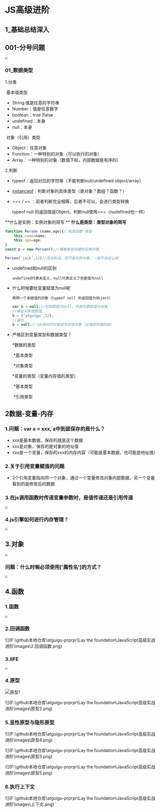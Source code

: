 # JS高级进阶

## 1_基础总结深入

## 001-分号问题

<img src="F:\github本地仓库\atguigu-prprpr\Lay the foundation\JavaScript高级实战进阶\images\分号问题.png" style="zoom:50%;" />

### 01_数据类型

1.分类

​	基本值类型

- String:值是任意的字符串
- Number：值是任意数字
- boolean：true /false
- undefined：本身
- null：本身		

​	对象（引用）类型

- Object：任意对象
- Function：一种特别的对象（可以执行的对象）
- Array：一种特别的对象（数值下标，内部数据是有序的）

2.判断

- typeof：返回对应的字符串（不能判断null/undefined  object/array）

- [instanceof](https://developer.mozilla.org/zh-CN/docs/Web/JavaScript/Reference/Operators/instanceof)：判断对象的具体类型（是对象？数组？函数？）

- === / == ：前者判断完全相等，后者不可以，会进行类型转换

  typeof null 的返回值是Object，判断null使用===（nudefined也一样）

**什么是实例：实例对象的简写  **   **什么是类型：类型对象的简写**

```js
function Person (name,age){//构造函数 类型
    this.name=name;
    this.age=age;
}
const p = new Person();//根据类型创建的实例对象

Person('jack',12)//语法和法，但不是实例对象，一般不会这么做
```

- undefined和null的区别

  `undefined代表未定义，null代表定义了但是值为null`

- 什么时候要给变量赋值为null呢

  `表明一个未赋值的对象（typeof null 的返回值为Object）`

  ```js
  var b = null;//初始赋值为null，代表将要赋值为对象
  //确定对象就赋值
  b = ['atguigu',12];
  //最后
  b = null;//让b指向的对象成为垃圾对象（垃圾回收器回收）
  ```

- 严格区别变量类型和数据类型？

  *数据的类型

  ​	*基本类型

  ​	*对象类型

  *变量的类型（变量内存值的类型）

  ​	*基本类型

  ​	*引用类型

## 2数据-变量-内存

### 1.问题：var a = xxx, a中到底保存的是什么？

- xxx是基本数据，保存的就是这个数据
- xxx是对象，保存的是对象的地址值
- xxx是一个变量，保存的xxx的内存内容（可能是基本数据，也可能是地址值）

### 2.关于引用变量赋值的问题

- 2个引用变量指向同一个对象，通过一个变量修改对象内部数据，另一个变量看到的是修改后的数据

### 3.在js调用函数时传递变量参数时，是值传递还是引用传递

<img src="F:\github本地仓库\atguigu-prprpr\Lay the foundation\JavaScript高级实战进阶\images\在js调用函数时传递变量参数时，是值传递还是引用传递.png" style="color: red; zoom: 50%;" />

### 4.js引擎如何进行内存管理？

<img src="F:\github本地仓库\atguigu-prprpr\Lay the foundation\JavaScript高级实战进阶\images\4.js引擎如何进行内存管理？.png" style="zoom:50%;" />

## 3.对象

<img src="F:\github本地仓库\atguigu-prprpr\Lay the foundation\JavaScript高级实战进阶\images\对象.png" style="zoom:50%;" />

### 问题：什么时候必须使用['属性名']的方式？

<img src="F:\github本地仓库\atguigu-prprpr\Lay the foundation\JavaScript高级实战进阶\images\问题：什么时候必须使用['属性名']的方式？.png" style="zoom:50%;" />

## 4.函数

### 1.函数

<img src="F:\github本地仓库\atguigu-prprpr\Lay the foundation\JavaScript高级实战进阶\images\1.函数.png" style="zoom:50%;" />

### 2.回调函数

![](F:\github本地仓库\atguigu-prprpr\Lay the foundation\JavaScript高级实战进阶\images\2.回调函数.png)

### 3.IIFE

<img src="F:\github本地仓库\atguigu-prprpr\Lay the foundation\JavaScript高级实战进阶\images\IIFE.png" style="zoom: 50%;" />

### 4.原型

<img src="F:\github本地仓库\atguigu-prprpr\Lay the foundation\JavaScript高级实战进阶\images\原型1.png" alt="原型1"  />

![](F:\github本地仓库\atguigu-prprpr\Lay the foundation\JavaScript高级实战进阶\images\原型2.png)

### 5.显性原型与隐形原型

![](F:\github本地仓库\atguigu-prprpr\Lay the foundation\JavaScript高级实战进阶\images\原型4.png)

![](F:\github本地仓库\atguigu-prprpr\Lay the foundation\JavaScript高级实战进阶\images\原型3.png)

![](F:\github本地仓库\atguigu-prprpr\Lay the foundation\JavaScript高级实战进阶\images\原型5.png)

### 6.执行上下文

![](F:\github本地仓库\atguigu-prprpr\Lay the foundation\JavaScript高级实战进阶\images\上下文.png)
